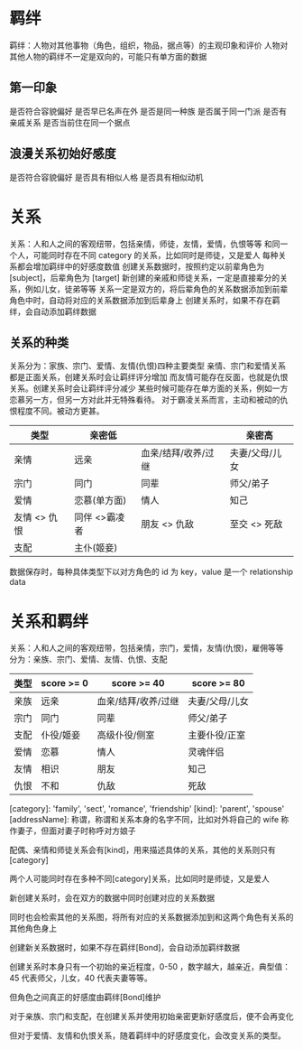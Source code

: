# 羁绊

羁绊：人物对其他事物（角色，组织，物品，据点等）的主观印象和评价
人物对其他人物的羁绊不一定是双向的，可能只有单方面的数据

## 第一印象

是否符合容貌偏好
是否早已名声在外
是否是同一种族
是否属于同一门派
是否有亲戚关系
是否当前住在同一个据点

## 浪漫关系初始好感度

是否符合容貌偏好
是否具有相似人格
是否具有相似动机

# 关系

关系：人和人之间的客观纽带，包括亲情，师徒，友情，爱情，仇恨等等
和同一个人，可能同时存在不同 category 的关系，比如同时是师徒，又是爱人
每种关系都会增加羁绊中的好感度数值
创建关系数据时，按照约定以前辈角色为 [subject]，后辈角色为 [target]
新创建的亲戚和师徒关系，一定是直接辈分的关系，例如儿女，徒弟等等
关系一定是双方的，将后辈角色的关系数据添加到前辈角色中时，自动将对应的关系数据添加到后辈身上
创建关系时，如果不存在羁绊，会自动添加羁绊数据

## 关系的种类

关系分为：家族、宗门、爱情、友情(仇恨)四种主要类型
亲情、宗门和爱情关系都是正面关系，创建关系时会让羁绊评分增加
而友情可能存在反面，也就是仇恨关系。创建关系时会让羁绊评分减少
某些时候可能存在单方面的关系，例如一方恋慕另一方，但另一方对此并无特殊看待。
对于霸凌关系而言，主动和被动的仇恨程度不同。被动方更甚。

| 类型         | 亲密低        |                     | 亲密高         |
| ------------ | ------------- | ------------------- | -------------- |
| 亲情         | 远亲          | 血亲/结拜/收养/过继 | 夫妻/父母/儿女 |
| 宗门         | 同门          | 同辈                | 师父/弟子      |
| 爱情         | 恋慕(单方面)  | 情人                | 知己           |
| 友情 <> 仇恨 | 同伴 <>霸凌者 | 朋友 <> 仇敌        | 至交 <> 死敌   |
| 支配         | 主仆(姬妾)    |                     |                |

数据保存时，每种具体类型下以对方角色的 id 为 key，value 是一个 relationship data

# 关系和羁绊

关系：人和人之间的客观纽带，包括亲情，宗门，爱情，友情(仇恨)，雇佣等等
分为：亲族、宗门、爱情、友情、仇恨、支配

| 类型 | score >= 0 | score >= 40         | score >= 80    |
| ---- | ---------- | ------------------- | -------------- |
| 亲族 | 远亲       | 血亲/结拜/收养/过继 | 夫妻/父母/儿女 |
| 宗门 | 同门       | 同辈                | 师父/弟子      |
| 支配 | 仆役/姬妾  | 高级仆役/侧室       | 主要仆役/正室  |
| 爱情 | 恋慕       | 情人                | 灵魂伴侣       |
| 友情 | 相识       | 朋友                | 知己           |
| 仇恨 | 不和       | 仇敌                | 死敌           |

[category]: 'family', 'sect', 'romance', 'friendship'
[kind]: 'parent', 'spouse'
[addressName]: 称谓，称谓和关系本身的名字不同，比如对外将自己的 wife 称作妻子，但面对妻子时称呼对方娘子

配偶、亲情和师徒关系会有[kind]，用来描述具体的关系，其他的关系则只有[category]

两个人可能同时存在多种不同[category]关系，比如同时是师徒，又是爱人

新创建关系时，会在双方的数据中同时创建对应的关系数据

同时也会检索其他的关系图，将所有对应的关系数据添加到和这两个角色有关系的其他角色身上

创建新关系数据时，如果不存在羁绊[Bond]，会自动添加羁绊数据

创建关系时本身只有一个初始的亲近程度，0-50 ，数字越大，越亲近，典型值：45 代表师父，儿女，40 代表夫妻等等。

但角色之间真正的好感度由羁绊[Bond]维护

对于亲族、宗门和支配，在创建关系并使用初始亲密更新好感度后，便不会再变化

但对于爱情、友情和仇恨关系，随着羁绊中的好感度变化，会改变关系的类型。

